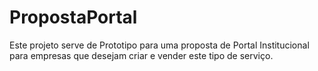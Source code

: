 # PropostaPortal
Este projeto serve de Prototipo para uma proposta de Portal Institucional para empresas que desejam criar e vender este tipo de serviço. 
